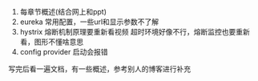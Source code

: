1. 每章节概述(结合网上和ppt)
2. eureka 常用配置，一些url和显示参数不了解
3. hystrix 熔断机制原理要重新看视频 超时环境好像不行，熔断监控也要重新看，图形不懂啥意思
4. config  provider 启动会报错



写完后看一遍文档，有一些概述，参考别人的博客进行补充